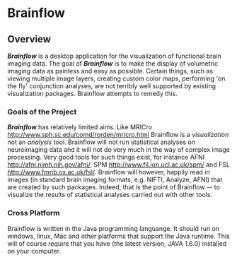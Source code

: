 # Brainflow #

## Overview ##

**_Brainflow_** is a desktop application for the visualization of functional brain imaging data.  The goal of **_Brainflow_** is to make the display of volumetric imaging data as painless and easy as possible.  Certain things, such as viewing multiple image layers, creating custom color maps, performing 'on the fly' conjunction analyses, are not terribly well supported by existing visualization packages. Brainflow attempts to remedy this.

### Goals of the Project ###

**_Brainflow_** has relatively limited aims.  Like MRICro http://www.sph.sc.edu/comd/rorden/mricro.html Brainflow is a _visualization_ not an _analysis_ tool.  Brainflow will not run statistical analyses on neuroimaging data and it will not do very much in the way of complex image processing.  Very good tools for such things exist, for instance AFNI http://afni.nimh.nih.gov/afni/, SPM http://www.fil.ion.ucl.ac.uk/spm/ and FSL http://www.fmrib.ox.ac.uk/fsl/.  Brainflow will however, happily read in images (in standard brain imaging formats, e.g. NIFTI, Analyze, AFNI) that are created by such packages. Indeed, that is the point of Brainflow -- to visualize the results of statistical analyses carried out with other tools.

### Cross Platform ###

Brainflow is written in the Java programming languange.  It should run on windows, linux, Mac and other platforms that support the Java runtime.  This will of course require that you have (the latest version, JAVA 1.6.0) installed on your computer.






